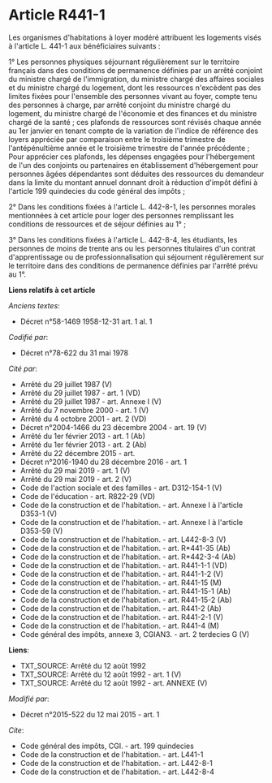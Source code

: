 # Article R441-1

Les organismes d'habitations à loyer modéré attribuent les logements visés à l'article L. 441-1 aux bénéficiaires suivants : 

1° Les personnes physiques séjournant régulièrement sur le territoire français dans des conditions de permanence définies par
un arrêté conjoint du ministre chargé de l'immigration, du ministre chargé des affaires sociales et du ministre chargé du
logement, dont les ressources n'excèdent pas des limites fixées pour l'ensemble des personnes vivant au foyer, compte tenu
des personnes à charge, par arrêté conjoint du ministre chargé du logement, du ministre chargé de l'économie et des finances
et du ministre chargé de la santé ; ces plafonds de ressources sont révisés chaque année au 1er janvier en tenant compte de
la variation de l'indice de référence des loyers appréciée par comparaison entre le troisième trimestre de l'antépénultième
année et le troisième trimestre de l'année précédente ; Pour apprécier ces plafonds, les dépenses engagées pour l'hébergement
de l'un des conjoints ou partenaires en établissement d'hébergement pour personnes âgées dépendantes sont déduites des
ressources du demandeur dans la limite du montant annuel donnant droit à réduction d'impôt défini à l'article 199 quindecies
du code général des impôts ; 

2° Dans les conditions fixées à l'article L. 442-8-1, les personnes morales mentionnées à cet article pour loger des
personnes remplissant les conditions de ressources et de séjour définies au 1° ; 

3° Dans les conditions fixées à l'article L. 442-8-4, les étudiants, les personnes de moins de trente ans ou les personnes
titulaires d'un contrat d'apprentissage ou de professionnalisation qui séjournent régulièrement sur le territoire dans des
conditions de permanence définies par l'arrêté prévu au 1°.

**Liens relatifs à cet article**

_Anciens textes_:

  - Décret n°58-1469 1958-12-31 art. 1 al. 1

_Codifié par_:

  - Décret n°78-622 du 31 mai 1978

_Cité par_:

  - Arrêté du 29 juillet 1987 (V)
  - Arrêté du 29 juillet 1987 - art. 1 (VD)
  - Arrêté du 29 juillet 1987 - art. Annexe I (V)
  - Arrêté du 7 novembre 2000 - art. 1 (V)
  - Arrêté du 4 octobre 2001 - art. 2 (VD)
  - Décret n°2004-1466 du 23 décembre 2004 - art. 19 (V)
  - Arrêté du 1er février 2013 - art. 1 (Ab)
  - Arrêté du 1er février 2013 - art. 2 (Ab)
  - Arrêté du 22 décembre 2015 - art.
  - Décret n°2016-1940 du 28 décembre 2016 - art. 1
  - Arrêté du 29 mai 2019 - art. 1 (V)
  - Arrêté du 29 mai 2019 - art. 2 (V)
  - Code de l'action sociale et des familles - art. D312-154-1 (V)
  - Code de l'éducation - art. R822-29 (VD)
  - Code de la construction et de l'habitation. - art. Annexe I à l'article D353-1 (V)
  - Code de la construction et de l'habitation. - art. Annexe I à l'article D353-59 (V)
  - Code de la construction et de l'habitation. - art. L442-8-3 (V)
  - Code de la construction et de l'habitation. - art. R*441-35 (Ab)
  - Code de la construction et de l'habitation. - art. R*442-3-4 (Ab)
  - Code de la construction et de l'habitation. - art. R441-1-1 (VD)
  - Code de la construction et de l'habitation. - art. R441-1-2 (V)
  - Code de la construction et de l'habitation. - art. R441-15 (M)
  - Code de la construction et de l'habitation. - art. R441-15-1 (Ab)
  - Code de la construction et de l'habitation. - art. R441-15-2 (Ab)
  - Code de la construction et de l'habitation. - art. R441-2 (Ab)
  - Code de la construction et de l'habitation. - art. R441-2-1 (V)
  - Code de la construction et de l'habitation. - art. R441-4 (M)
  - Code général des impôts, annexe 3, CGIAN3. - art. 2 terdecies G (V)

**Liens**:

  - TXT_SOURCE: Arrêté du 12 août 1992
  - TXT_SOURCE: Arrêté du 12 août 1992 - art. 1 (V)
  - TXT_SOURCE: Arrêté du 12 août 1992 - art. ANNEXE (V)

_Modifié par_:

  - Décret n°2015-522 du 12 mai 2015 - art. 1

_Cite_:

  - Code général des impôts, CGI. - art. 199 quindecies
  - Code de la construction et de l'habitation. - art. L441-1
  - Code de la construction et de l'habitation. - art. L442-8-1
  - Code de la construction et de l'habitation. - art. L442-8-4
